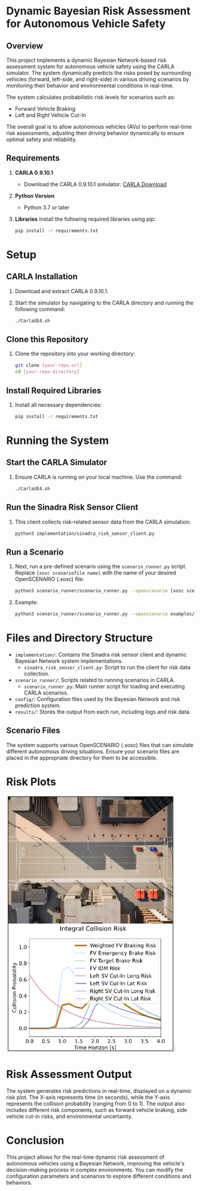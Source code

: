 # Dynamic Bayesian Risk Assessment for Autonomous Vehicle Safety

## Overview

This project implements a dynamic Bayesian Network-based risk assessment system for autonomous vehicle safety using the CARLA simulator. The system dynamically predicts the risks posed by surrounding vehicles (forward, left-side, and right-side) in various driving scenarios by monitoring their behavior and environmental conditions in real-time.

The system calculates probabilistic risk levels for scenarios such as:
- Forward Vehicle Braking
- Left and Right Vehicle Cut-In

The overall goal is to allow autonomous vehicles (AVs) to perform real-time risk assessments, adjusting their driving behavior dynamically to ensure optimal safety and reliability.

## Requirements

1. **CARLA 0.9.10.1** 
   - Download the CARLA 0.9.10.1 simulator: [CARLA Download](https://github.com/carla-simulator/carla/releases/tag/0.9.10.1)
   
2. **Python Version**
   - Python 3.7 or later

3. **Libraries**
   Install the following required libraries using pip:
   ```bash
   pip install -r requirements.txt


# Setup

## CARLA Installation

1. Download and extract CARLA 0.9.10.1.
2. Start the simulator by navigating to the CARLA directory and running the following command:

   ```bash
   ./CarlaUE4.sh
   ```

## Clone this Repository

1. Clone the repository into your working directory:

   ```bash
   git clone [your-repo-url]
   cd [your-repo-directory]
   ```

## Install Required Libraries

1. Install all necessary dependencies:

   ```bash
   pip install -r requirements.txt
   ```

# Running the System

## Start the CARLA Simulator

1. Ensure CARLA is running on your local machine. Use the command:

   ```bash
   ./CarlaUE4.sh
   ```

## Run the Sinadra Risk Sensor Client

1. This client collects risk-related sensor data from the CARLA simulation:

   ```bash
   python3 implementation/sinadra_risk_sensor_client.py
   ```

## Run a Scenario

1. Next, run a pre-defined scenario using the `scenario_runner.py` script. Replace `[xosc scenariofile name]` with the name of your desired OpenSCENARIO (.xosc) file:

   ```bash
   python3 scenario_runner/scenario_runner.py --openscenario [xosc scenariofile name]
   ```

2. Example:

   ```bash
   python3 scenario_runner/scenario_runner.py --openscenario examples/Town03_CrossingPedestrians.xosc
   ```

# Files and Directory Structure

- `implementation/`: Contains the Sinadra risk sensor client and dynamic Bayesian Network system implementations.
  - `sinadra_risk_sensor_client.py`: Script to run the client for risk data collection.
- `scenario_runner/`: Scripts related to running scenarios in CARLA.
  - `scenario_runner.py`: Main runner script for loading and executing CARLA scenarios.
- `config/`: Configuration files used by the Bayesian Network and risk prediction system.
- `results/`: Stores the output from each run, including logs and risk data.

## Scenario Files

The system supports various OpenSCENARIO (.xosc) files that can simulate different autonomous driving situations. Ensure your scenario files are placed in the appropriate directory for them to be accessible.

# Risk Plots
![Sample risk plot for vehicle in front and on left](assets/sample.png)

# Risk Assessment Output

The system generates risk predictions in real-time, displayed on a dynamic risk plot. The X-axis represents time (in seconds), while the Y-axis represents the collision probability (ranging from 0 to 1). The output also includes different risk components, such as forward vehicle braking, side vehicle cut-in risks, and environmental uncertainty.

# Conclusion

This project allows for the real-time dynamic risk assessment of autonomous vehicles using a Bayesian Network, improving the vehicle's decision-making process in complex environments. You can modify the configuration parameters and scenarios to explore different conditions and behaviors.
